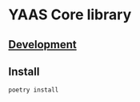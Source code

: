 # YAAS Core library

## [Development](../../DEVELOPMENT.md)

## Install

```bash
poetry install
```

